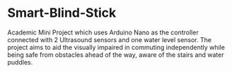 # Smart-Blind-Stick
Academic Mini Project which uses Arduino Nano as the controller connected with 2 Ultrasound sensors and one water level sensor. The project aims to aid the visually impaired in commuting independently while being safe from obstacles ahead of the way, aware of the stairs and water puddles.
